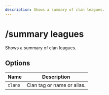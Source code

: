 ```yaml
---
description: Shows a summary of clan leagues.
---
```


# /summary leagues

Shows a summary of clan leagues.

## Options

| Name | Description |
|------|-------------|
| `clans` | Clan tag or name or alias. |

